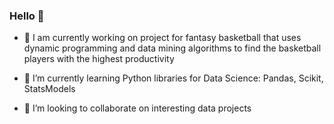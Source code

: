 ### Hello 👋

- 🔭 I am currently working on project for fantasy basketball that uses dynamic programming and data mining algorithms to find the basketball players with the highest productivity

- 🌱 I’m currently learning Python libraries for Data Science: Pandas, Scikit, StatsModels

- 👯 I’m looking to collaborate on interesting data projects

<!--
**mahlert/mahlert** is a ✨ _special_ ✨ repository because its `README.md` (this file) appears on your GitHub profile.

Here are some ideas to get you started:

- 🔭 I’m currently working on ...
- 🌱 I’m currently learning ...
- 👯 I’m looking to collaborate on ...
- 🤔 I’m looking for help with ...
- 💬 Ask me about ...
- 📫 How to reach me: ...
- 😄 Pronouns: ...
- ⚡ Fun fact: ...
-->

